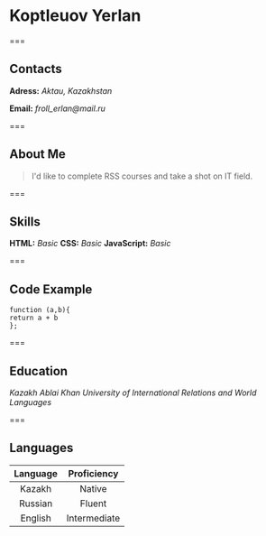 # **Koptleuov Yerlan**

===

## Contacts

**Adress:** _Aktau, Kazakhstan_

**Email:** _froll_erlan@mail.ru_

===

## About Me

> I'd like to complete RSS courses and take a shot on IT field.

===

## Skills

**HTML:** _Basic_
**CSS:** _Basic_
**JavaScript:** _Basic_

===

## Code Example

```
function (a,b){
return a + b
};
```

===

## Education

_Kazakh Ablai Khan University of International Relations and World Languages_

===

## Languages

| Language | Proficiency  |
| :------: | :----------: |
|  Kazakh  |    Native    |
| Russian  |    Fluent    |
| English  | Intermediate |
